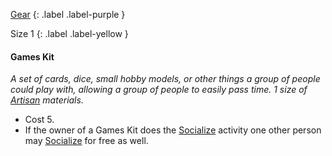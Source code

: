 [Gear](Game/Core/Gear)
{: .label .label-purple }

Size 1
{: .label .label-yellow }

#### Games Kit
_A set of cards, dice, small hobby models, or other things a group of people could play with, allowing a group of people to easily pass time. 1 size of [Artisan](Materials#Artisan) materials._

- Cost 5.
- If the owner of a Games Kit does the [Socialize](Game/Activities#Socialize) activity one other person may [Socialize](Game/Activities#Socialize) for free as well.


